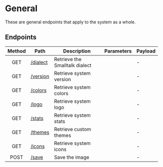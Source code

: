 # General

These are general endpoints that apply to the system as a whole.

## Endpoints

| Method | Path                       | Description                    | Parameters | Payload |
| :----: | -------------------------- | ------------------------------ | :--------: | ------- |
|  GET   | [/dialect](dialect/get.md) | Retrieve the Smalltalk dialect |            | -       |
|  GET   | [/version](version/get.md) | Retrieve system version        |            | -       |
|  GET   | [/colors](colors/get.md)   | Retrieve system colors         |            | -       |
|  GET   | [/logo](logo/get.md)       | Retrieve system logo           |            | -       |
|  GET   | [/stats](stats/get.md)     | Retrieve system stats          |            | -       |
|  GET   | [/themes](themes/get.md)   | Retrieve custom themes         |            | -       |
|  GET   | [/icons](icons/get.md)     | Retrieve system icons          |            | -       |
|  POST  | [/save](save/post.md)      | Save the image                 |            | -       |
